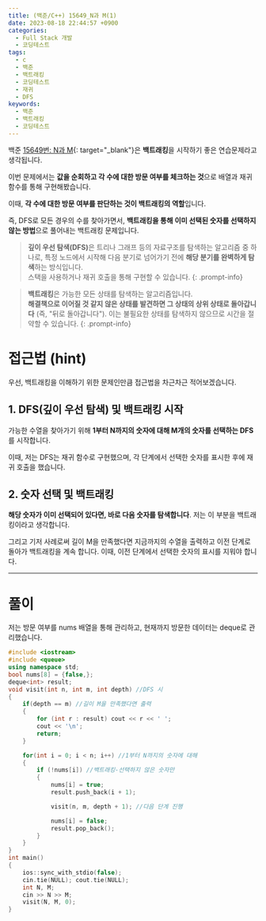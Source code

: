 ```yaml
---
title: (백준/C++) 15649_N과 M(1)
date: 2023-08-18 22:44:57 +0900
categories:
  - Full Stack 개발
  - 코딩테스트
tags:
  - c
  - 백준
  - 백트래킹
  - 코딩테스트
  - 재귀
  - DFS
keywords:
  - 백준
  - 백트래킹
  - 코딩테스트
---
```


백준 [15649번: N과 M](https://www.acmicpc.net/problem/15649){:  target="_blank"}은 <span class="keyword">**백트래킹**</span>을 시작하기 좋은 연습문제라고 생각됩니다.

이번 문제에서는 **값을 순회하고 각 수에 대한 방문 여부를 체크하는 것**으로 배열과 재귀 함수를 통해 구현해봤습니다.

이때,  <span class="font_highlight">**각 수에 대한 방문 여부를 판단하는 것이 백트래킹의 역할**</span>입니다.

즉, DFS로 모든 경우의 수를 찾아가면서,  <span class="font_highlight">**백트래킹을 통해 이미 선택된 숫자를 선택하지 않는 방법**</span>으로 풀어내는 백트래킹 문제입니다.


> <span class="keyword">**깊이 우선 탐색(DFS)**</span>은 트리나 그래프 등의 자료구조를 탐색하는 알고리즘 중 하나로, 특정 노드에서 시작해 다음 분기로 넘어가기 전에 **해당 분기를 완벽하게 탐색**하는 방식입니다. <br> 스택을 사용하거나 재귀 호출을 통해 구현할 수 있습니다.
{: .prompt-info}

> <span class="keyword">**백트래킹**</span>은 가능한 모든 상태를 탐색하는 알고리즘입니다. <br> **해결책으로 이어질 것 같지 않은 상태를 발견하면 그 상태의 상위 상태로 돌아갑니다** (즉, "뒤로 돌아갑니다"). 이는 불필요한 상태를 탐색하지 않으므로 시간을 절약할 수 있습니다.
{: .prompt-info}

# 접근법 (hint)

우선, 백트래킹을 이해하기 위한 문제인만큼 접근법을 차근차근 적어보겠습니다.

## 1. DFS(깊이 우선 탐색) 및 백트래킹 시작

가능한 수열을 찾아가기 위해 **1부터 N까지의 숫자에 대해 M개의 숫자를 선택하는 DFS**를 시작합니다.

이때, 저는 DFS는 재귀 함수로 구현했으며, 각 단계에서 선택한 숫자를 표시한 후에 재귀 호출을 했습니다.

## 2. **숫자 선택 및 백트래킹**

**해당 숫자가 이미 선택되어 있다면, 바로 다음 숫자를 탐색합니다**. 저는 이 부분을 백트래킹이라고 생각합니다.

그리고 기저 사례로써 길이 M을 만족했다면 지금까지의 수열을 출력하고 이전 단계로 돌아가 백트래킹을 계속 합니다. 이때, 이전 단계에서 선택한 숫자의 표시를 지워야 합니다.

---

# 풀이

저는 방문 여부를 nums 배열을 통해 관리하고, 현재까지 방문한 데이터는 deque로 관리했습니다.

```cpp
#include <iostream>
#include <queue>
using namespace std;
bool nums[8] = {false,};
deque<int> result;
void visit(int n, int m, int depth) //DFS 시
{
	if(depth == m) //길이 M을 만족했다면 출력
	{
		for (int r : result) cout << r << ' ';
		cout << '\n';
		return;
	}

	for(int i = 0; i < n; i++) //1부터 N까지의 숫자에 대해
	{
		if (!nums[i]) //백트래킹-선택하지 않은 숫자만
		{
			nums[i] = true;
			result.push_back(i + 1);

			visit(n, m, depth + 1); //다음 단계 진행

			nums[i] = false;
			result.pop_back();
		}
	}
}
int main()
{
	ios::sync_with_stdio(false);
	cin.tie(NULL); cout.tie(NULL);
	int N, M;
	cin >> N >> M;
	visit(N, M, 0);
}
```